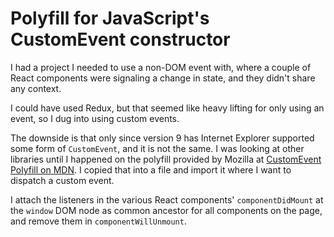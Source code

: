 # Polyfill for JavaScript's CustomEvent constructor

I had a project I needed to use a non-DOM event with, where a couple of React components were signaling a change in state, and they didn't share any context.

I could have used Redux, but that seemed like heavy lifting for only using an event, so I dug into using custom events.

The downside is that only since version 9 has Internet Explorer supported some form of `CustomEvent`, and it is not the same. I was looking at other libraries until I happened on the polyfill provided by Mozilla at [CustomEvent Polyfill on MDN](https://developer.mozilla.org/en-US/docs/Web/API/CustomEvent/CustomEvent#Polyfill). I copied that into a file and import it where I want to dispatch a custom event.

I attach the listeners in the various React components' `componentDidMount` at the `window` DOM node as common ancestor for all components on the page, and remove them in `componentWillUnmount`.

